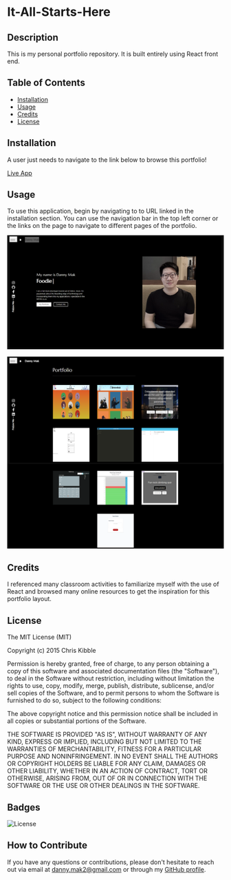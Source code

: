 # It-All-Starts-Here

## Description

This is my personal portfolio repository. It is built entirely using React front end.  

## Table of Contents

- [Installation](#installation)
- [Usage](#usage)
- [Credits](#credits)
- [License](#license)

## Installation

A user just needs to navigate to the link below to browse this portfolio!

[Live App](https://dannymak.org/)

## Usage

To use this application, begin by navigating to to URL linked in the installation section. You can use the navigation bar in the top left corner or the links on the page to navigate to different pages of the portfolio.  

![alt text](./src/images/readme/Hompage.png)

![alt text](./src/images/readme/Portfolio.png)

## Credits

I referenced many classroom activities to familiarize myself with the use of React and browsed many online resources to get the inspiration for this portfolio layout. 

## License

The MIT License (MIT)

Copyright (c) 2015 Chris Kibble

Permission is hereby granted, free of charge, to any person obtaining a copy of this software and associated documentation files (the "Software"), to deal in the Software without restriction, including without limitation the rights to use, copy, modify, merge, publish, distribute, sublicense, and/or sell copies of the Software, and to permit persons to whom the Software is furnished to do so, subject to the following conditions:

The above copyright notice and this permission notice shall be included in all copies or substantial portions of the Software.

THE SOFTWARE IS PROVIDED "AS IS", WITHOUT WARRANTY OF ANY KIND, EXPRESS OR IMPLIED, INCLUDING BUT NOT LIMITED TO THE WARRANTIES OF MERCHANTABILITY, FITNESS FOR A PARTICULAR PURPOSE AND NONINFRINGEMENT. IN NO EVENT SHALL THE AUTHORS OR COPYRIGHT HOLDERS BE LIABLE FOR ANY CLAIM, DAMAGES OR OTHER LIABILITY, WHETHER IN AN ACTION OF CONTRACT, TORT OR OTHERWISE, ARISING FROM, OUT OF OR IN CONNECTION WITH THE SOFTWARE OR THE USE OR OTHER DEALINGS IN THE SOFTWARE.


## Badges

![License](https://img.shields.io/badge/License-MIT-blue.svg)

## How to Contribute

If you have any questions or contributions, please don't hesitate to reach out via email at [danny.mak2@gmail.com](mailto:danny.mak2@gmail.com) or through my [GitHub profile](https://github.com/dannymak1993).
